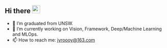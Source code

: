 ## Hi there <img src="https://media.giphy.com/media/hvRJCLFzcasrR4ia7z/giphy.gif" width="25px">

- 🔭 I’m graduated from UNSW.
- 🌱 I’m currently working on Vision, Framework, Deep/Machine Learning and MLOps.
- 📫 How to reach me: jyroooy@163.com
